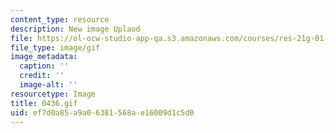 ```yaml
---
content_type: resource
description: New image Uplaod
file: https://ol-ocw-studio-app-qa.s3.amazonaws.com/courses/res-21g-01-kana-spring-2010/ef7d0a85a9a06381568ae16009d1c5d0_0436.gif
file_type: image/gif
image_metadata:
  caption: ''
  credit: ''
  image-alt: ''
resourcetype: Image
title: 0436.gif
uid: ef7d0a85-a9a0-6381-568a-e16009d1c5d0
---
```


